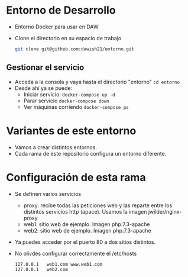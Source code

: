 # Entorno de Desarrollo 
- Entorno Docker para usar en DAW
- Clone el directorio en su espacio de trabajo

    ```bash
    git clone git@github.com:dawish21/entorno.git
    ```

## Gestionar el servicio
-  Acceda a la consola y vaya hasta el directorio "entorno"
    `cd entorno`
- Desde ahí ya se puede:
    - Iniciar servicio:
        `docker-compose up -d`
    - Parar servicio
        `docker-compose down`
    - Ver máquinas corriendo
        `docker-compose ps`

# Variantes de este entorno

- Vamos a crear distintos entornos.
- Cada rama de este repositorio configura un entorno diferente.

# Configuración de esta rama

- Se definen varios servicios
  - proxy: recibe todas las peticiones web y las reparte entre los distintos servicios http (apace). Usamos la imagen jwilder/nginx-proxy
  - web1: sitio web de ejemplo. Imagen php:7.3-apache
  - web2: sitio web de ejemplo. Imagen php:7.3-apache
- Ya puedes acceder por el puerto 80 a dos sitios distintos.
- No olivdes configurar correctamente el /etc/hosts

    ```
    127.0.0.1	web1.com www.web1.com
    127.0.0.1	web2.com 
    ```